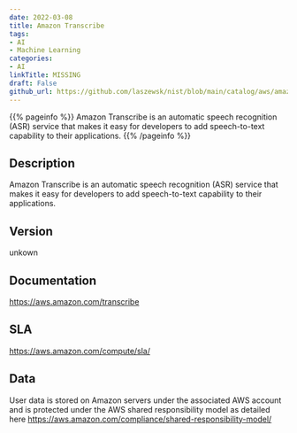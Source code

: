 ```yaml
---
date: 2022-03-08
title: Amazon Transcribe
tags: 
- AI
- Machine Learning
categories: 
- AI
linkTitle: MISSING
draft: False         
github_url: https://github.com/laszewsk/nist/blob/main/catalog/aws/amazon-transcribe.yaml
---
```


{{% pageinfo %}}
Amazon Transcribe is an automatic speech recognition (ASR) service that makes it easy for developers to add speech-to-text capability to their applications.
{{% /pageinfo %}}

## Description

Amazon Transcribe is an automatic speech recognition (ASR) service that makes it easy for developers to add speech-to-text capability to their applications.

## Version

unkown

## Documentation

https://aws.amazon.com/transcribe

## SLA

https://aws.amazon.com/compute/sla/

## Data

User data is stored on Amazon servers under the associated AWS account and is protected under the AWS shared responsibility model as detailed here https://aws.amazon.com/compliance/shared-responsibility-model/
